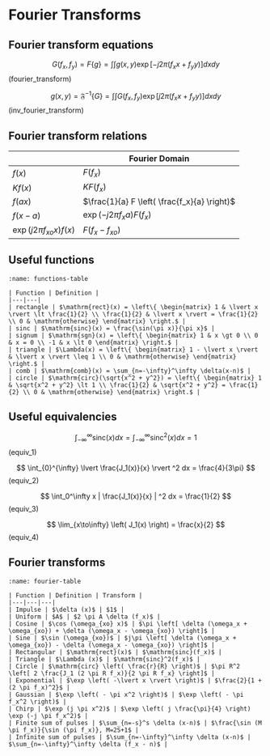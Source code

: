 # Fourier Transforms

## Fourier transform equations

$$
    G(f_x, f_y) = F\{g\} = \int \int g(x, y) \exp \left[ -j 2 \pi (f_x x + f_y y) \right] dx dy
$$ (fourier_transform)

$$
    g(x, y) = \mathfrak{F}^{-1} \{G\} = \int \int G(f_x, f_y) \exp \left[ j 2 \pi (f_x x + f_y y) \right] dx dy
$$ (inv_fourier_transform)

## Fourier transform relations

|  | Fourier Domain |
|---|---|
| $f(x)$ | $F(f_x)$ |
| $K f(x)$ | $K F(f_x)$ |
| $f(ax)$ | $\frac{1}{a} F \left( \frac{f_x}{a} \right)$ |
| $f(x-a)$ | $\exp (-j 2 \pi f_x a) F(f_x)$ |
| $\exp(j 2 \pi f_{xo}x) f(x)$ | $F(f_x - f_{xo})$ |

## Useful functions

```{table} Useful Functions
:name: functions-table

| Function | Definition |
|---|---|
| rectangle | $\mathrm{rect}(x) = \left\{ \begin{matrix} 1 & \lvert x \rvert \lt \frac{1}{2} \\ \frac{1}{2} & \lvert x \rvert = \frac{1}{2} \\ 0 & \mathrm{otherwise} \end{matrix} \right.$ |
| sinc | $\mathrm{sinc}(x) = \frac{\sin(\pi x)}{\pi x}$ |
| signum | $\mathrm{sgn}(x) = \left\{ \begin{matrix} 1 & x \gt 0 \\ 0 & x = 0 \\ -1 & x \lt 0 \end{matrix} \right.$ |
| triangle | $\Lambda(x) = \left\{ \begin{matrix} 1 - \lvert x \rvert & \lvert x \rvert \leq 1 \\ 0 & \mathrm{otherwise} \end{matrix} \right.$ |
| comb | $\mathrm{comb}(x) = \sum_{n=-\infty}^\infty \delta(x-n)$ |
| circle | $\mathrm{circ}(\sqrt{x^2 + y^2}) = \left\{ \begin{matrix} 1 & \sqrt{x^2 + y^2} \lt 1 \\ \frac{1}{2} & \sqrt{x^2 + y^2} = \frac{1}{2} \\ 0 & \mathrm{otherwise} \end{matrix} \right.$ |
```

## Useful equivalencies

$$
    \int_{-\infty}^\infty \mathrm{sinc} (x) dx = \int_{-\infty}^{\infty} \mathrm{sinc}^2(x) dx = 1
$$ (equiv_1)

$$
    \int_{0}^{\infty} \lvert \frac{J_1(x)}{x} \rvert ^2 dx = \frac{4}{3\pi}
$$ (equiv_2)

$$
    \int_0^\infty x | \frac{J_1(x)}{x} | ^2 dx = \frac{1}{2}
$$ (equiv_3)

$$
    \lim_{x\to\infty} \left( J_1(x) \right) = \frac{x}{2}
$$ (equiv_4)

## Fourier transforms

```{table} Fourier Transforms
:name: fourier-table

| Function | Definition | Transform |
|---|---|---|
| Impulse | $\delta (x)$ | $1$ |
| Uniform | $A$ | $2 \pi A \delta (f_x)$ |
| Cosine | $\cos (\omega_{xo} x)$ | $\pi \left[ \delta (\omega_x + \omega_{xo}) + \delta (\omega_x - \omega_{xo}) \right]$ |
| Sine | $\sin (\omega_{xo})$ | $j\pi \left[ \delta (\omega_x + \omega_{xo}) - \delta (\omega_x - \omega_{xo}) \right]$ |
| Rectangular | $\mathrm{rect}(x)$ | $\mathrm{sinc}(f_x)$ |
| Triangle | $\Lambda (x)$ | $\mathrm{sinc}^2(f_x)$ |
| Circle | $\mathrm{circ} \left( \frac{r}{R} \right)$ | $\pi R^2 \left[ 2 \frac{J_1 (2 \pi R f_x)}{2 \pi R f_x} \right]$ |
| Exponential | $\exp \left( -\lvert x \rvert \right)$ | $\frac{2}{1 + (2 \pi f_x)^2}$ |
| Gaussian | $\exp \left( - \pi x^2 \right)$ | $\exp \left( - \pi f_x^2 \right)$ |
| Chirp | $\exp (j \pi x^2)$ | $\exp \left( j \frac{\pi}{4} \right) \exp (-j \pi f_x^2)$ |
| Finite sum of pulses | $\sum_{n=-s}^s \delta (x-n)$ | $\frac{\sin (M \pi f_x)}{\sin (\pi f_x)}, M=2S+1$ |
| Infinite sum of pulses | $\sum_{n=-\infty}^\infty \delta (x-n)$ | $\sum_{n=-\infty}^\infty \delta (f_x - n)$ |
```